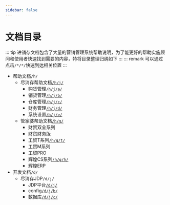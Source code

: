 ```yaml
---
sidebar: false
---
```

# 文档目录
::: tip
进销存文档包含了大量的营销管理系统帮助说明，为了能更好的帮助实施顾问和使用者快速找到需要的内容，特将目录整理归纳如下
:::
::: remark
可以通过点击`/*/*/`快速到达相关位置
::: 
- 帮助文档`/h/`
  - 尽消存帮助文档[`/h/j/`](/h/j/)
    - 购货管理[`/h/j/a/`](/h/j/a/a.md)
    - 销货管理[`/h/j/b/`](/h/j/b/a.md)
    - 仓库管理[`/h/j/c/`](/h/j/c/a.md)
    - 财务管理[`/h/j/d/`](/h/j/d/a.md)
    - 系统设置[`/h/j/e/`](/h/j/e/a.md)
  - 管家婆帮助文档[`/h/g/`](/h/g/)
    - 财贸双全系列
    - 财贸财务版
    - 工贸T系列[`/h/g/t/`](/h/g/t/)
    - 工贸M系列
    - 工贸PRO
    - 辉煌CS系列[`/h/g/h/`](/h/g/h/)
    - 辉煌ERP
- 开发文档`/d/`
  - 尽消存JDP`/d/j/`
    - JDP平台[`/d/j/`](/d/j/)
    - config[`/d/j/b/`](/d/j/b/)
    - 数据库[`/d/j/c/`](/d/j/c/)